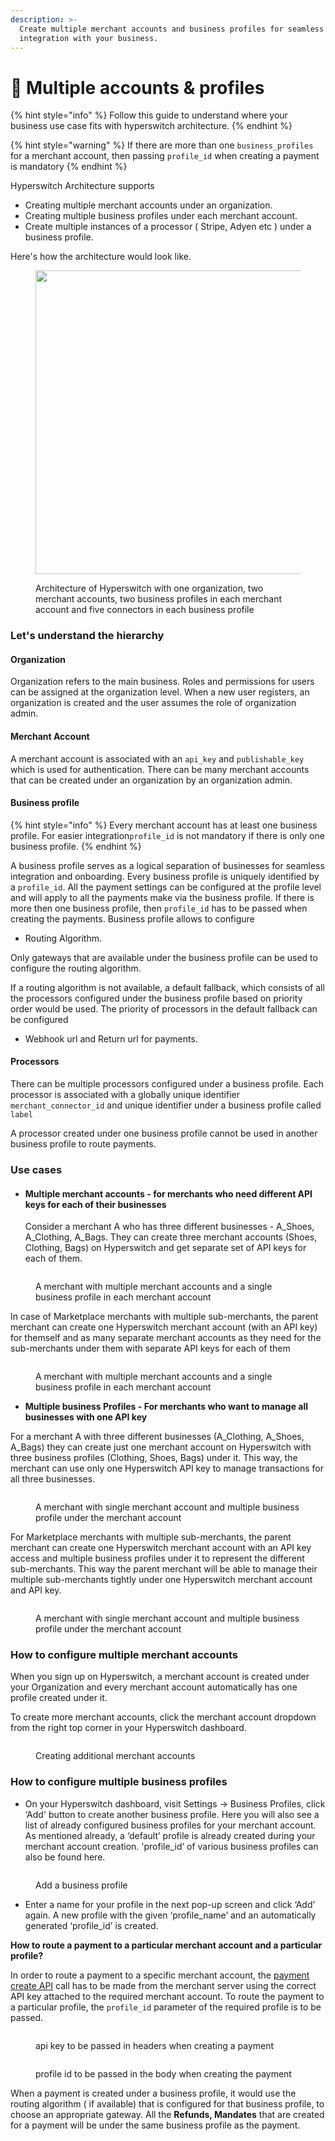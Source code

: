 ```yaml
---
description: >-
  Create multiple merchant accounts and business profiles for seamless
  integration with your business.
---
```


# 🤹 Multiple accounts & profiles

{% hint style="info" %}
Follow this guide to understand where your business use case fits with hyperswitch architecture.
{% endhint %}

{% hint style="warning" %}
If there are more than one `business_profiles` for a merchant account, then passing `profile_id` when creating a payment is mandatory
{% endhint %}

Hyperswitch Architecture supports&#x20;

* Creating multiple merchant accounts under an organization.
* Creating multiple business profiles under each merchant account.
* Create multiple instances of a processor ( Stripe, Adyen etc ) under a business profile.

Here's how the architecture would look like.

<figure><img src="../../.gitbook/assets/hyps_org_architecture.drawio.png" alt="" width="486"><figcaption><p>Architecture of Hyperswitch with one organization, two merchant accounts, two business profiles in each merchant account and five connectors in each business profile</p></figcaption></figure>

### Let's understand the hierarchy

#### Organization

Organization refers to the main business. Roles and permissions for users can be assigned at the organization level. When a new user registers, an organization is created and the user assumes the role of organization admin.

#### Merchant Account

A merchant account is associated with an `api_key` and `publishable_key` which is used for authentication. There can be many merchant accounts that can be created under an organization by an organization admin.&#x20;

#### Business profile

{% hint style="info" %}
Every merchant account has at least one business profile. For easier integration`profile_id` is not mandatory if there is only one business profile.&#x20;
{% endhint %}

A business profile serves as a logical separation of businesses for seamless integration and onboarding. Every business profile  is uniquely identified by a `profile_id`. All the payment settings can be configured at the profile level and will apply to all the payments make via the business profile. If there is more then one business profile, then `profile_id` has to be passed when creating the payments. Business profile allows to configure

* Routing Algorithm.

Only gateways that are available under the business profile can be used to configure the routing algorithm.&#x20;

If a routing algorithm is not available, a default fallback, which consists of all the processors configured under the business profile based on priority order would be used. The priority of processors in the default fallback can be configured

* Webhook url and Return url for payments.

#### Processors

There can be multiple processors configured under a business profile. Each processor is associated with a globally unique identifier `merchant_connector_id` and unique identifier under a business profile called `label`

A processor  created under one business profile cannot be used in another business profile to route payments.

### Use cases

*   #### Multiple merchant accounts - for **merchants who need different API keys for each of their businesses**



    Consider a merchant A who has three different businesses - A\_Shoes, A\_Clothing, A\_Bags. They can create three merchant accounts (Shoes, Clothing, Bags) on Hyperswitch and get separate set of API keys for each of them.

<figure><img src="../../.gitbook/assets/mult_mid_a.drawio.png" alt=""><figcaption><p>A merchant with multiple merchant accounts and a single business profile in each merchant account</p></figcaption></figure>

In case of Marketplace merchants with multiple sub-merchants, the parent merchant can create one Hyperswitch merchant account (with an API key) for themself and as many separate merchant accounts as they need for the sub-merchants under them with separate API keys for each of them

<figure><img src="../../.gitbook/assets/multi_mid_b.drawio.png" alt=""><figcaption><p>A merchant with multiple merchant accounts and a single business profile in each merchant account</p></figcaption></figure>

* **Multiple business Profiles - For merchants who want to manage all businesses with one API key**

For a merchant A with three different businesses (A\_Clothing, A\_Shoes, A\_Bags) they can create just one merchant account on Hyperswitch with three business profiles (Clothing, Shoes, Bags) under it. This way, the merchant can use only one Hyperswitch API key to manage transactions for all three businesses.

<figure><img src="../../.gitbook/assets/multi_profiles_a.drawio.png" alt=""><figcaption><p>A merchant with single merchant account and multiple business profile under the merchant account</p></figcaption></figure>

For Marketplace merchants with multiple sub-merchants, the parent merchant can create one Hyperswitch merchant account with an API key access and multiple business profiles under it to represent the different sub-merchants. This way the parent merchant will be able to manage their multiple sub-merchants tightly under one Hyperswitch merchant account and API key.

<figure><img src="../../.gitbook/assets/multi_profiles_b.drawio.png" alt=""><figcaption><p>A merchant with single merchant account and multiple business profile under the merchant account</p></figcaption></figure>

### How to configure multiple merchant accounts

When you sign up on Hyperswitch, a merchant account is created under your Organization and every merchant account automatically has one profile created under it.

To create more merchant accounts, click the merchant account dropdown from the right top corner in your Hyperswitch dashboard.

<figure><img src="../../.gitbook/assets/create_merchant_account.png" alt=""><figcaption><p>Creating additional merchant accounts</p></figcaption></figure>

### How to configure multiple business profiles

* On your Hyperswitch dashboard, visit Settings → Business Profiles, click ‘Add' button to create another business profile. Here you will also see a list of already configured business profiles for your merchant account. As mentioned already, a ‘default’ profile is already created during your merchant account creation. 'profile\_id’ of various business profiles can also be found here.

<figure><img src="../../.gitbook/assets/add_business_profile" alt=""><figcaption><p>Add a business profile</p></figcaption></figure>

* Enter a name for your profile in the next pop-up screen and click ‘Add’ again. A new profile with the given ‘profile\_name’ and an automatically generated ‘profile\_id’ is created.

**How to route a payment to a particular merchant account and a particular profile?**

In order to route a payment to a specific merchant account, the [payment create API](https://api-reference.hyperswitch.io/api-reference/payments/payments--create) call has to be made from the merchant server using the correct API key attached to the required merchant account. To route the payment to a particular profile, the `profile_id` parameter of the required profile is to be passed.

<div align="left" data-full-width="true">

<figure><img src="../../.gitbook/assets/api_key" alt=""><figcaption><p>api key to be passed in headers when creating a payment</p></figcaption></figure>

</div>

<div align="left" data-full-width="false">

<figure><img src="../../.gitbook/assets/profile_id" alt=""><figcaption><p>profile id to be passed in the body when creating the payment</p></figcaption></figure>

</div>

When a payment is created under a business profile, it would use the routing algorithm ( if available) that is configured for that business profile, to choose an appropriate gateway. All the **Refunds, Mandates** that are created for a payment will be under the same business profile as the payment.
